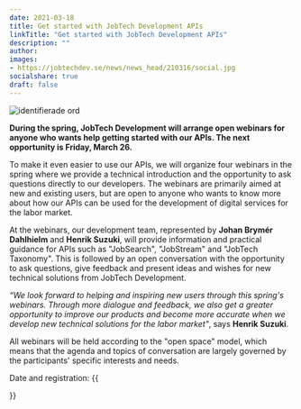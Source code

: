 ```yaml
---
date: 2021-03-18
title: Get started with JobTech Development APIs
linkTitle: "Get started with JobTech Development APIs"
description: ""
author: 
images:
- https://jobtechdev.se/news/news_head/210316/social.jpg
socialshare: true
draft: false
---
```


![identifierade ord](letterbox.jpg)

**During the spring, JobTech Development will arrange open webinars for anyone who wants help getting started with our APIs. The next opportunity is Friday, March 26.**


To make it even easier to use our APIs, we will organize four webinars in the spring where we provide a technical introduction and the opportunity to ask questions directly to our developers. The webinars are primarily aimed at new and existing users, but are open to anyone who wants to know more about how our APIs can be used for the development of digital services for the labor market.

At the webinars, our development team, represented by **Johan Brymér Dahlhielm** and **Henrik Suzuki**, will provide information and practical guidance for APIs such as "JobSearch", "JobStream" and "JobTech Taxonomy". This is followed by an open conversation with the opportunity to ask questions, give feedback and present ideas and wishes for new technical solutions from JobTech Development.

*“We look forward to helping and inspiring new users through this spring's webinars. Through more dialogue and feedback, we also get a greater opportunity to improve our products and become more accurate when we develop new technical solutions for the labor market"*, says **Henrik Suzuki**.

All webinars will be held according to the "open space" model, which means that the agenda and topics of conversation are largely governed by the participants' specific interests and needs.

Date and registration:
{{<form>}}






